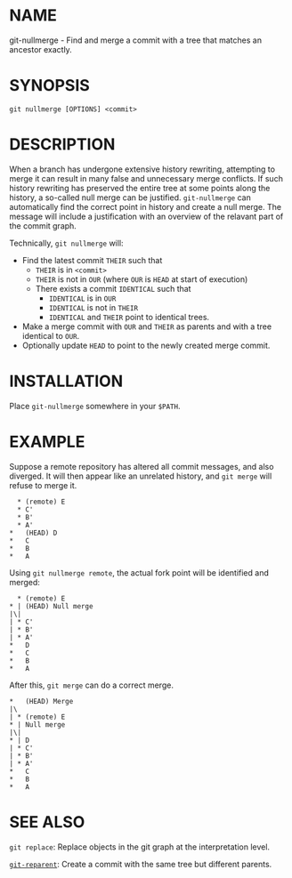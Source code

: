 # NAME

git-nullmerge - Find and merge a commit with a tree that matches an ancestor exactly.

# SYNOPSIS

`git nullmerge [OPTIONS] <commit>`

# DESCRIPTION

When a branch has undergone extensive history rewriting, attempting to merge it
can result in many false and unnecessary merge conflicts. If such history
rewriting has preserved the entire tree at some points along the history, a
so-called null merge can be justified. `git-nullmerge` can automatically find
the correct point in history and create a null merge. The message will include a
justification with an overview of the relavant part of the commit graph.

Technically, `git nullmerge` will:
* Find the latest commit `THEIR` such that
  * `THEIR` is in `<commit>`
  * `THEIR` is not in `OUR` (where `OUR` is `HEAD` at start of execution)
  * There exists a commit `IDENTICAL` such that
    * `IDENTICAL` is in `OUR`
    * `IDENTICAL` is not in `THEIR`
    * `IDENTICAL` and `THEIR` point to identical trees.
* Make a merge commit with `OUR` and `THEIR` as parents and with a tree identical to `OUR`.
* Optionally update `HEAD` to point to the newly created merge commit.

# INSTALLATION

Place `git-nullmerge` somewhere in your `$PATH`.

# EXAMPLE

Suppose a remote repository has altered all commit messages, and also diverged.
It will then appear like an unrelated history, and `git merge` will refuse to
merge it.

```
  * (remote) E
  * C'
  * B'
  * A'
*   (HEAD) D
*   C
*   B
*   A
```

Using `git nullmerge remote`, the actual fork point will be identified and
merged:


```
  * (remote) E
* | (HEAD) Null merge
|\|
| * C'
| * B'
| * A'
*   D
*   C
*   B
*   A
```

After this, `git merge` can do a correct merge.

```
*   (HEAD) Merge
|\
| * (remote) E
* | Null merge
|\|
* | D
| * C'
| * B'
| * A'
*   C
*   B
*   A
```

# SEE ALSO

`git replace`: Replace objects in the git graph at the interpretation level.

[`git-reparent`](https://github.com/MarkLodato/git-reparent): Create a commit with the same tree but different parents.
